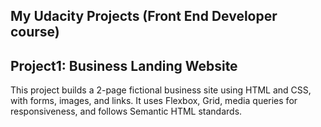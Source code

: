 ## My Udacity Projects (Front End Developer course)
## Project1: Business Landing Website
This project builds a 2-page fictional business site using HTML and CSS, with forms, images, and links. It uses Flexbox, Grid, media queries for responsiveness, and follows Semantic HTML standards.
